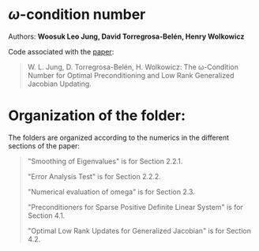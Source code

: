# $\omega$-condition number
Authors: **Woosuk Leo Jung, David Torregrosa-Belén, Henry Wolkowicz**

Code associated with the [paper](https://arxiv.org/abs/2306.17144):

> W. L. Jung, D. Torregrosa-Belén, H. Wolkowicz: The ω-Condition Number for Optimal Preconditioning and Low Rank Generalized Jacobian Updating.
> 

# Organization of the folder:

The folders are organized according to the numerics in the different sections of the paper:

> "Smoothing of Eigenvalues" is for Section 2.2.1.
>
> "Error Analysis Test" is for Section 2.2.2.
>
> "Numerical evaluation of omega" is for Section 2.3.
>
> "Preconditioners for Sparse Positive Definite Linear System" is for Section 4.1.
> 
> "Optimal Low Rank Updates for Generalized Jacobian" is for Section 4.2.
